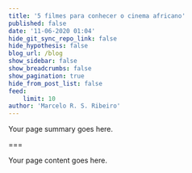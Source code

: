 ```yaml
---
title: '5 filmes para conhecer o cinema africano'
published: false
date: '11-06-2020 01:04'
hide_git_sync_repo_link: false
hide_hypothesis: false
blog_url: /blog
show_sidebar: false
show_breadcrumbs: false
show_pagination: true
hide_from_post_list: false
feed:
    limit: 10
author: 'Marcelo R. S. Ribeiro'
---
```


Your page summary goes here.

===

Your page content goes here.